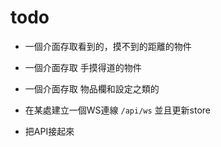 
# todo

* 一個介面存取看到的，摸不到的距離的物件
* 一個介面存取 手摸得道的物件
* 一個介面存取 物品欄和設定之類的

* 在某處建立一個WS連線 `/api/ws` 並且更新store
* 把API接起來

